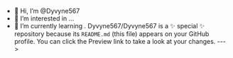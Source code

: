 - 👋 Hi, I’m @Dyvyne567
- 👀 I’m interested in ...
- 🌱 I’m currently learning .
Dyvyne567/Dyvyne567 is a ✨ special ✨ repository because its `README.md` (this file) appears on your GitHub profile.
You can click the Preview link to take a look at your changes.
--->
